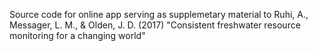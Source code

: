 Source code for online app serving as supplemetary material to Ruhi, A., Messager, L. M., & Olden, J. D. (2017) "Consistent freshwater resource monitoring for a changing world"
